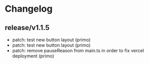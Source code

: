 # Changelog

## release/v1.1.5
* patch: test new button layout (primo)
* patch: test new button layout (primo)
* patch: remove pauseReason from main.ts in order to fix vercel deployment (primo)
